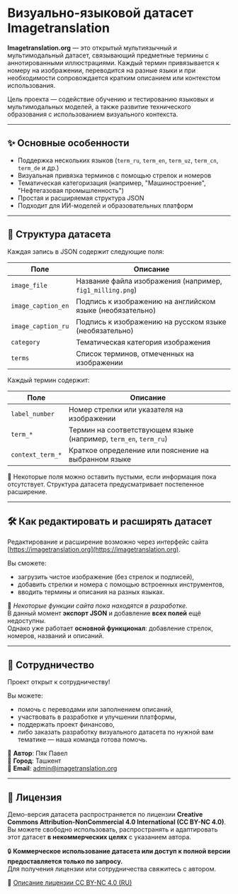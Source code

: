 
# Визуально-языковой датасет Imagetranslation

**Imagetranslation.org** — это открытый мультиязычный и мультимодальный датасет, связывающий предметные термины с аннотированными иллюстрациями. Каждый термин привязывается к номеру на изображении, переводится на разные языки и при необходимости сопровождается кратким описанием или контекстом использования.

Цель проекта — содействие обучению и тестированию языковых и мультимодальных моделей, а также развитие технического образования с использованием визуального контекста.

---

## ✨ Основные особенности

- Поддержка нескольких языков (`term_ru`, `term_en`, `term_uz`, `term_cn`, `term_de` и др.)
- Визуальная привязка терминов с помощью стрелок и номеров
- Тематическая категоризация (например, "Машиностроение", "Нефтегазовая промышленность")
- Простая и расширяемая структура JSON
- Подходит для ИИ-моделей и образовательных платформ

---

## 📁 Структура датасета

Каждая запись в JSON содержит следующие поля:

| Поле                | Описание |
|---------------------|----------|
| `image_file`        | Название файла изображения (например, `fig1_milling.png`) |
| `image_caption_en`  | Подпись к изображению на английском языке (необязательно) |
| `image_caption_ru`  | Подпись к изображению на русском языке (необязательно) |
| `category`          | Тематическая категория изображения |
| `terms`             | Список терминов, отмеченных на изображении |

Каждый термин содержит:

| Поле                        | Описание |
|-----------------------------|----------|
| `label_number`              | Номер стрелки или указателя на изображении |
| `term_*`                    | Термин на соответствующем языке (например, `term_en`, `term_ru`) |
| `context_term_*`            | Краткое определение или пояснение на выбранном языке |

📌 Некоторые поля можно оставить пустыми, если информация пока отсутствует. Структура датасета предусматривает постепенное расширение.

---

## 🛠 Как редактировать и расширять датасет

Редактирование и расширение возможно через интерфейс сайта [https://imagetranslation.org](https://imagetranslation.org).

Вы сможете:

- загрузить чистое изображение (без стрелок и подписей),
- добавить стрелки и номера с помощью встроенных инструментов,
- вводить термины и описания на разных языках.

🔧 *Некоторые функции сайта пока находятся в разработке.*  
В данный момент **экспорт JSON** и добавление **всех полей** ещё недоступны.  
Однако уже работает **основной функционал**: добавление стрелок, номеров, названий и описаний.

---

## 🤝 Сотрудничество

Проект открыт к сотрудничеству!

Вы можете:

- помочь с переводами или заполнением описаний,
- участвовать в разработке и улучшении платформы,
- поддержать проект финансово,
- либо заказать разработку визуального датасета по нужной вам тематике — наша команда готова помочь.

👤 **Автор**: Пяк Павел  
📍 **Город**: Ташкент  
📧 **Email**: admin@imagetranslation.org

---

## 📜 Лицензия

Демо-версия датасета распространяется по лицензии **Creative Commons Attribution-NonCommercial 4.0 International (CC BY-NC 4.0)**.  
Вы можете свободно использовать, распространять и адаптировать этот датасет **в некоммерческих целях** с указанием автора.

🔒 **Коммерческое использование датасета или доступ к полной версии предоставляется только по запросу.**  
Для получения лицензии или сотрудничества свяжитесь с автором.

🔗 [Описание лицензии CC BY-NC 4.0 (RU)](https://creativecommons.org/licenses/by-nc/4.0/deed.ru)
